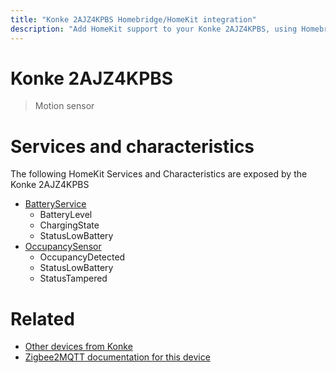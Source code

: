 ```yaml
---
title: "Konke 2AJZ4KPBS Homebridge/HomeKit integration"
description: "Add HomeKit support to your Konke 2AJZ4KPBS, using Homebridge, Zigbee2MQTT and homebridge-z2m."
---
```

<!---
This file has been GENERATED using src/docgen/docgen.ts
DO NOT EDIT THIS FILE MANUALLY!
-->
# Konke 2AJZ4KPBS
> Motion sensor


# Services and characteristics
The following HomeKit Services and Characteristics are exposed by
the Konke 2AJZ4KPBS

* [BatteryService](../../battery.md)
  * BatteryLevel
  * ChargingState
  * StatusLowBattery
* [OccupancySensor](../../sensors.md)
  * OccupancyDetected
  * StatusLowBattery
  * StatusTampered


# Related
* [Other devices from Konke](../index.md#konke)
* [Zigbee2MQTT documentation for this device](https://www.zigbee2mqtt.io/devices/2AJZ4KPBS.html)